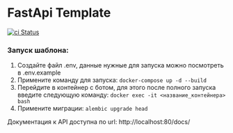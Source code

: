 # FastApi Template
[![ci Status](https://github.com/Keni13-coder/fastapi-template/actions/workflows/ci.yml/badge.svg?branch=develop)](https://github.com/Keni13-coder/fastapi-template/actions/workflows/ci.yml)
### Запуск шаблона:

1) Создайте файл .env, данные нужные для запуска можно посмотреть в .env.example
2) Примените команду для запуска: ```docker-compose up -d --build```
3) Перейдите в контейнер с ботом, для этого после полного запуска введите следующую команду: ```docker exec -it <название_контейнера> bash```
4) Примените миграции: ```alembic upgrade head```

Документация к API доступна по url: http://localhost:80/docs/
